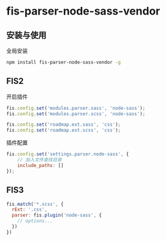 fis-parser-node-sass-vendor
============================

## 安装与使用 

全局安装

```bash
npm install fis-parser-node-sass-vendor -g
```

## FIS2
开启插件

```javascript
fis.config.set('modules.parser.sass', 'node-sass');
fis.config.set('modules.parser.scss', 'node-sass');

fis.config.set('roadmap.ext.sass', 'css');
fis.config.set('roadmap.ext.scss', 'css');
```

插件配置

```javascript
fis.config.set('settings.parser.node-sass', {
    // 加入文件查找目录
    include_paths: []
});
```

## FIS3

```js
fis.match('*.scss', {
  rExt: '.css',
  parser: fis.plugin('node-sass', {
    // options...
  })
})
```


